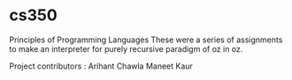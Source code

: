 # cs350
Principles of Programming Languages
These were a series of assignments to make an interpreter for purely recursive paradigm of oz in oz. 

Project contributors : Arihant Chawla
                       Maneet Kaur
                       

